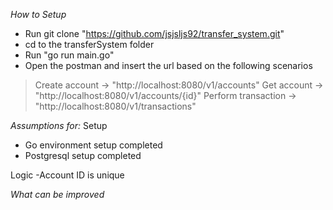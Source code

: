 *How to Setup*
- Run git clone "https://github.com/jsjsljs92/transfer_system.git"
- cd to the transferSystem folder
- Run "go run main.go"
- Open the postman and insert the url based on the following scenarios

> Create account -> "http://localhost:8080/v1/accounts"
> Get account -> "http://localhost:8080/v1/accounts/{id}"
> Perform transaction -> "http://localhost:8080/v1/transactions"


*Assumptions for:*
Setup
- Go environment setup completed
- Postgresql setup completed

Logic
-Account ID is unique


*What can be improved*
